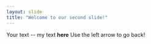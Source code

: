 ```yaml
---
layout: slide
title: "Welcome to our second slide!"
---
```

Your text -- my text **here**
Use the left arrow to go back!
